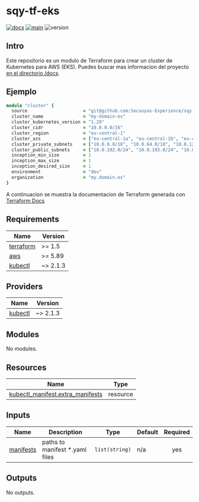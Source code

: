 <!-- BEGIN_TF_DOCS -->
# sqy-tf-eks

[![docs](https://github.com/Secuoyas-Experience/sqy-tf-eks/actions/workflows/docs.yaml/badge.svg)](https://github.com/Secuoyas-Experience/sqy-tf-eks/actions/workflows/docs.yaml)
[![main](https://github.com/Secuoyas-Experience/sqy-tf-eks/actions/workflows/main.yaml/badge.svg)](https://github.com/Secuoyas-Experience/sqy-tf-eks/actions/workflows/main.yaml)
![version](https://img.shields.io/badge/version-v1.22.5-blue)

## Intro

Este repositorio es un modulo de Terraform para crear un cluster de Kubernetes para AWS (EKS). Puedes buscar mas informacion del proyecto [en el directorio /docs](./docs/).

## Ejemplo

```ruby
module "cluster" {
  source                     = "git@github.com:Secuoyas-Experience/sqy-tf-eks.git?ref=1.8.0"
  cluster_name               = "my-domain-es"
  cluster_kubernetes_version = "1.29"
  cluster_cidr               = "10.0.0.0/16"
  cluster_region             = "eu-central-1"
  cluster_azs                = ["eu-central-1a", "eu-central-1b", "eu-central-1c"]
  cluster_private_subnets    = ["10.0.0.0/18", "10.0.64.0/18", "10.0.128.0/24"]
  cluster_public_subnets     = ["10.0.192.0/24", "10.0.193.0/24", "10.0.194.0/24"]
  inception_min_size         = 1
  inception_max_size         = 1
  inception_desired_size     = 1
  environment                = "dev"
  organization               = "my.domain.es"
}
```

A continuacion se muestra la documentacion de Terraform generada con [Terraform Docs](https://terraform-docs.io/)

## Requirements

| Name | Version |
|------|---------|
| <a name="requirement_terraform"></a> [terraform](#requirement\_terraform) | >= 1.5 |
| <a name="requirement_aws"></a> [aws](#requirement\_aws) | >= 5.89 |
| <a name="requirement_kubectl"></a> [kubectl](#requirement\_kubectl) | ~> 2.1.3 |

## Providers

| Name | Version |
|------|---------|
| <a name="provider_kubectl"></a> [kubectl](#provider\_kubectl) | ~> 2.1.3 |

## Modules

No modules.

## Resources

| Name | Type |
|------|------|
| [kubectl_manifest.extra_manifests](https://registry.terraform.io/providers/alekc/kubectl/latest/docs/resources/manifest) | resource |

## Inputs

| Name | Description | Type | Default | Required |
|------|-------------|------|---------|:--------:|
| <a name="input_manifests"></a> [manifests](#input\_manifests) | paths to manifest *.yaml files | `list(string)` | n/a | yes |

## Outputs

No outputs.

<!-- END_TF_DOCS -->